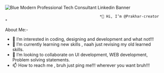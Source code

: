 ![Blue Modern Professional Tech Consultant Linkedin Banner](https://user-images.githubusercontent.com/64277081/161705919-996a58b0-833b-4586-bdba-3710c5f431c6.png)





                                               *👋 Hi, I’m @Prakhar-creator *
                                             
About Me:-</br>
- 👀 I’m interested in coding, designing and development and what not!!!
- 🌱 I’m currently learning new skills , naah just revising my old learned skills.
- 💞️ I’m looking to collaborate on UI development, WEB development, Problem solving statements.
- 📫 How to reach me , bruh just ping me!!! wherever you want bruh!!!
